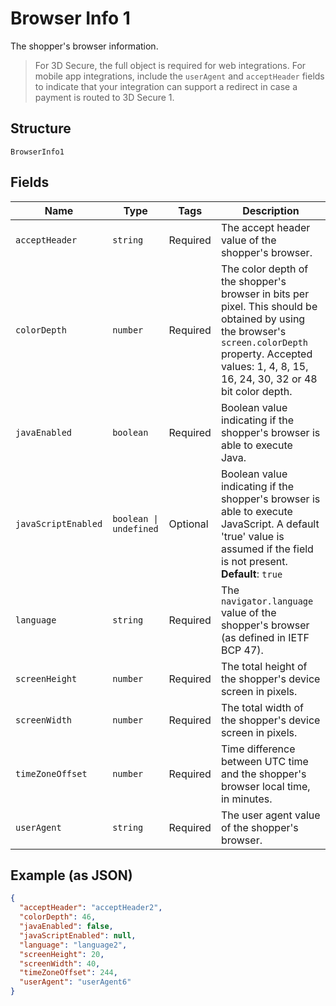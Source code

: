 
# Browser Info 1

The shopper's browser information.

> For 3D Secure, the full object is required for web integrations. For mobile app integrations, include the `userAgent` and `acceptHeader` fields to indicate  that your integration can support a redirect in case a payment is routed to 3D Secure 1.

## Structure

`BrowserInfo1`

## Fields

| Name | Type | Tags | Description |
|  --- | --- | --- | --- |
| `acceptHeader` | `string` | Required | The accept header value of the shopper's browser. |
| `colorDepth` | `number` | Required | The color depth of the shopper's browser in bits per pixel. This should be obtained by using the browser's `screen.colorDepth` property. Accepted values: 1, 4, 8, 15, 16, 24, 30, 32 or 48 bit color depth. |
| `javaEnabled` | `boolean` | Required | Boolean value indicating if the shopper's browser is able to execute Java. |
| `javaScriptEnabled` | `boolean \| undefined` | Optional | Boolean value indicating if the shopper's browser is able to execute JavaScript. A default 'true' value is assumed if the field is not present.<br>**Default**: `true` |
| `language` | `string` | Required | The `navigator.language` value of the shopper's browser (as defined in IETF BCP 47). |
| `screenHeight` | `number` | Required | The total height of the shopper's device screen in pixels. |
| `screenWidth` | `number` | Required | The total width of the shopper's device screen in pixels. |
| `timeZoneOffset` | `number` | Required | Time difference between UTC time and the shopper's browser local time, in minutes. |
| `userAgent` | `string` | Required | The user agent value of the shopper's browser. |

## Example (as JSON)

```json
{
  "acceptHeader": "acceptHeader2",
  "colorDepth": 46,
  "javaEnabled": false,
  "javaScriptEnabled": null,
  "language": "language2",
  "screenHeight": 20,
  "screenWidth": 40,
  "timeZoneOffset": 244,
  "userAgent": "userAgent6"
}
```

